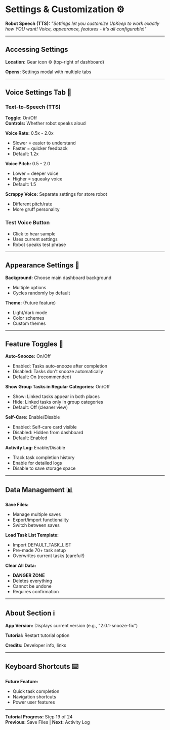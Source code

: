 # Settings & Customization ⚙️

**Robot Speech (TTS):** *"Settings let you customize UpKeep to work exactly how YOU want! Voice, appearance, features - it's all configurable!"*

---

## Accessing Settings

**Location:** Gear icon ⚙️ (top-right of dashboard)

**Opens:** Settings modal with multiple tabs

---

## Voice Settings Tab 🎤

### Text-to-Speech (TTS)

**Toggle:** On/Off  
**Controls:** Whether robot speaks aloud

**Voice Rate:** 0.5x - 2.0x  
- Slower = easier to understand
- Faster = quicker feedback
- Default: 1.2x

**Voice Pitch:** 0.5 - 2.0  
- Lower = deeper voice
- Higher = squeaky voice
- Default: 1.5

**Scrappy Voice:** Separate settings for store robot
- Different pitch/rate
- More gruff personality

### Test Voice Button
- Click to hear sample
- Uses current settings
- Robot speaks test phrase

---

## Appearance Settings 🎨

**Background:** Choose main dashboard background
- Multiple options
- Cycles randomly by default

**Theme:** (Future feature)
- Light/dark mode
- Color schemes
- Custom themes

---

## Feature Toggles 🔧

**Auto-Snooze:** On/Off
- Enabled: Tasks auto-snooze after completion
- Disabled: Tasks don't snooze automatically
- Default: On (recommended)

**Show Group Tasks in Regular Categories:** On/Off
- Show: Linked tasks appear in both places
- Hide: Linked tasks only in group categories
- Default: Off (cleaner view)

**Self-Care:** Enable/Disable
- Enabled: Self-care card visible
- Disabled: Hidden from dashboard
- Default: Enabled

**Activity Log:** Enable/Disable
- Track task completion history
- Enable for detailed logs
- Disable to save storage space

---

## Data Management 📊

**Save Files:**
- Manage multiple saves
- Export/import functionality
- Switch between saves

**Load Task List Template:**
- Import DEFAULT_TASK_LIST
- Pre-made 70+ task setup
- Overwrites current tasks (careful!)

**Clear All Data:**
- **DANGER ZONE**
- Deletes everything
- Cannot be undone
- Requires confirmation

---

## About Section ℹ️

**App Version:** Displays current version (e.g., "2.0.1-snooze-fix")

**Tutorial:** Restart tutorial option

**Credits:** Developer info, links

---

## Keyboard Shortcuts ⌨️

**Future Feature:**
- Quick task completion
- Navigation shortcuts
- Power user features

---

**Tutorial Progress:** Step 19 of 24  
**Previous:** Save Files | **Next:** Activity Log
